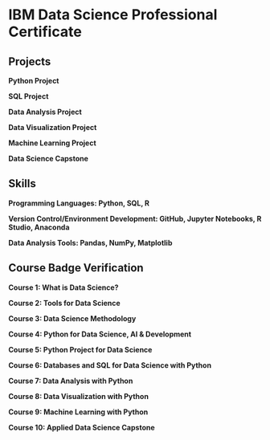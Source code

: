 # IBM Data Science Professional Certificate #

## Projects ##
**Python Project**

**SQL Project**

**Data Analysis Project**

**Data Visualization Project**

**Machine Learning Project**

**Data Science Capstone**

## Skills ##
**Programming Languages: Python, SQL, R**

**Version Control/Environment Development: GitHub, Jupyter Notebooks, R Studio, Anaconda**

**Data Analysis Tools: Pandas, NumPy, Matplotlib**

## Course Badge Verification ##
**Course 1: What is Data Science?**

**Course 2: Tools for Data Science**

**Course 3: Data Science Methodology**

**Course 4: Python for Data Science, AI & Development**

**Course 5: Python Project for Data Science**

**Course 6: Databases and SQL for Data Science with Python**

**Course 7: Data Analysis with Python**

**Course 8: Data Visualization with Python**

**Course 9: Machine Learning with Python**

**Course 10: Applied Data Science Capstone**
